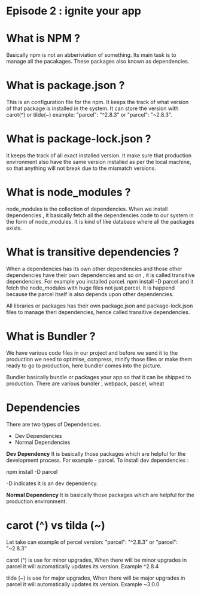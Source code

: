 # Episode 2 : ignite your app

# What is NPM ? 

Basically npm is not an abberiviation of something. Its main task is to manage all the pacakages.
These packages also known as dependencies.

# What is package.json ?

This is an configuration file for the npm. It keeps the track of what version of that package is installed in the system.
It can store the version with carot(^) or tilde(~)  example: "parcel": "^2.8.3" or "parcel": "~2.8.3".

# What is package-lock.json ?

It keeps the track of all exact installed version. It make sure that production environment also have the same version installed as per the 
local machine, so that anything will not break due to the mismatch versions.

# What is node_modules ?

node_modules is the collection of dependencies.
When we install dependencies , it basically fetch all the dependencies code to our system in the form of node_modules. It is kind of like database where all the packages exists.

# What is transitive dependencies ?

When a dependencies has its own other dependencies and those other dependencies have their own dependencies and so on , it is called transitive dependencies.
For example you installed parcel.
npm install -D parcel
and it fetch the node_modules with huge files not just parcel. it is happend because the parcel itself is also depends upon other dependencies. 

All libraries or packages has their own package.json and package-lock.json files to manage theri dependencies, hence called transitive dependencies.


# What is Bundler ?

We have various code files in our project and before we send it to the production we need to optimise, compress, minify those files or
make them ready to go to production, here bundler comes into the picture.

Bundler basically bundle or packages your app so that it can be shipped to production. There are various bundler , webpack, pascel, wheat

# Dependencies

There are two types of Dependencies.
- Dev Dependencies
- Normal Dependencies

**Dev Dependency**
It is basically those packages which are helpful for the development process. For example - parcel.
To install dev dependencies :

npm install -D parcel

-D indicates it is an dev dependency.

**Normal Dependency**
It is basically those packages which are helpful for the production environment.


# carot (^) vs tilda (~)

Let take can example of percel version:
"parcel": "^2.8.3" or "parcel": "~2.8.3"

carot (^) is use for minor upgrades, When there will be minor upgrades in parcel it will automatically updates its version.
Example ^2.8.4

tilda (~) is use for major upgrades, When there will be major upgrades in parcel it will automatically updates its version.
Example ~3.0.0
